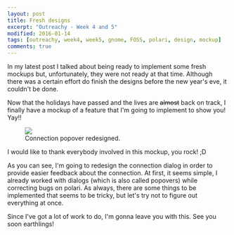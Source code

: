 ```yaml
---
layout: post
title: Fresh designs
excerpt: "Outreachy - Week 4 and 5"
modified: 2016-01-14
tags: [outreachy, week4, week5, gnome, FOSS, polari, design, mockup]
comments: true
---
```


<p>In my latest post I talked about being ready to implement some fresh mockups but, unfortunately, they were not ready at that time. Although there was a certain effort do finish the designs before the new year's eve, it couldn't be done.</p>
<p>Now that the holidays have passed and the lives are <s>almost</s> back on track, I finally have a mockup of a feature that I'm going to implement to show you! Yay!!</p>

<figure>
	<a href="http://i.imgur.com/AXKnK0V.png" title="Cool, right?"><img src="http://i.imgur.com/AXKnK0V.png"></a>
	<figcaption>Connection popover redesigned.</figcaption>
</figure>

<p>I would like to thank everybody involved in this mockup, you rock! ;D</p>
<p>As you can see, I'm going to redesign the connection dialog in order to provide easier feedback about the connection. At first, it seems simple, I already worked with dialogs (which is also called popovers) while correcting bugs on polari. As always, there are some things to be implemented that seems to be tricky, but let's try not to figure out everything at once.</p>
<p>Since I've got a lot of work to do, I'm gonna leave you with this. See you soon earthlings!</p> 
